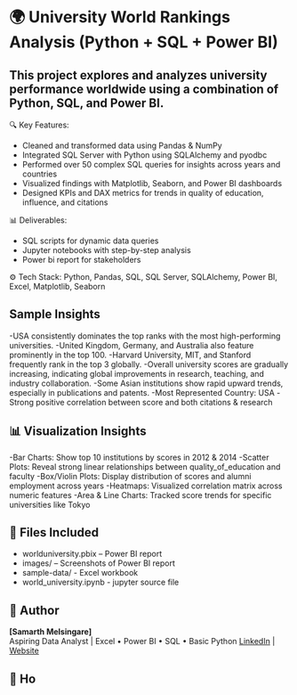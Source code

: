 # 🌍 University World Rankings Analysis (Python + SQL + Power BI)
## This project explores and analyzes university performance worldwide using a combination of Python, SQL, and Power BI.

🔍 Key Features:
- 	Cleaned and transformed data using Pandas & NumPy
- 	Integrated SQL Server with Python using SQLAlchemy and pyodbc
- 	Performed over 50 complex SQL queries for insights across years and countries
- 	Visualized findings with Matplotlib, Seaborn, and Power BI dashboards
- 	Designed KPIs and DAX metrics for trends in quality of education, influence, and citations

📊 Deliverables:
-	SQL scripts for dynamic data queries
-	Jupyter notebooks with step-by-step analysis
-	Power bi report for stakeholders

⚙️ Tech Stack:
Python, Pandas, SQL, SQL Server, SQLAlchemy, Power BI, Excel, Matplotlib, Seaborn

## Sample Insights
-USA consistently dominates the top ranks with the most high-performing universities.
-United Kingdom, Germany, and Australia also feature prominently in the top 100.
-Harvard University, MIT, and Stanford frequently rank in the top 3 globally.
-Overall university scores are gradually increasing, indicating global improvements in research, teaching, and industry collaboration.
-Some Asian institutions show rapid upward trends, especially in publications and patents.
-Most Represented Country: USA
-Strong positive correlation between score and both citations & research

## 📊 Visualization Insights
-Bar Charts: Show top 10 institutions by scores in 2012 & 2014
-Scatter Plots: Reveal strong linear relationships between quality_of_education and faculty
-Box/Violin Plots: Display distribution of scores and alumni employment across years
-Heatmaps: Visualized correlation matrix across numeric features
-Area & Line Charts: Tracked score trends for specific universities like Tokyo

## 📁 Files Included
- worlduniversity.pbix – Power BI report
- images/ – Screenshots of Power BI report
- sample-data/ - Excel workbook
- world_university.ipynb - jupyter source file

## 👤 Author
**[Samarth Melsingare]**  
Aspiring Data Analyst | Excel • Power BI • SQL • Basic Python 
[LinkedIn](https://www.linkedin.com/in/samarth-melsingare/) | [Website](https://www.vitaely.me/profile)

## 🔗 Ho
